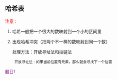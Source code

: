 ## 哈希表

<font color=red>注意：</font>
1. 哈希一般把一个很大的数映射到一个小的区间里

2. 出现哈希冲突（把两个不一样的数映射到同一个数）

    处理方法：开放寻址法和拉链法

        开放寻址法：如果当前位置有元素，那么就会寻找下一个位置

<font color=purple>题目1</font>

